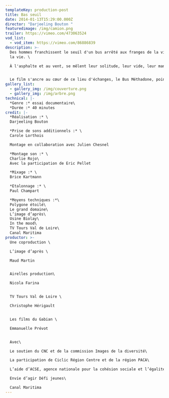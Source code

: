 ```yaml
---
templateKey: production-post
title: Bas seuil
date: 2014-01-13T15:29:00.000Z
director: "Darjeeling Bouton "
featuredimage: /img/camion.png
trailer: https://vimeo.com/473063524
vod_list:
  - vod_item: https://vimeo.com/86886839
description: >-
  Des hommes franchissent le seuil d'un bus arrêté aux franges de la ville, de
  la vie. \

  À l'asphalte et au vent, se mêlent leur solitude, leur vide, leur manque. 


  Le film s'ancre au cœur de ce lieu d'échanges, le Bus Méthadone, point de rencontre entre deux mondes. Dérives ou errances, usagers et praticiens, oscillent selon les mouvements imprévisibles de ceux qui reviennent ou jamais.
gallery_list:
  - gallery_img: /img/couverture.png
  - gallery_img: /img/arbre.png
technical: |-
  *Genre :* essai documentaire\
  *Durée :* 40 minutes
credit: |-
  *Réalisation :* \
  Darjeeling Bouton 

  *Prise de sons additionnels :* \
  Carole Lorthois

  Montage en collaboration avec Julien Chesnel

  *Montage son :* \
  Charlie Rojo\
  Avec la participation de Eric Pellet

  *Mixage :* \
  Brice Kartmann 

  *Etalonnage :* \
  Paul Champart

  *Moyens techniques :*\
  Polygone étoilé\
  Le grand domaine\
  L’image d’après\
  Usine Biolay\
  In the mood\
  TV Tours Val de Loire\
  Canal Maritima
productor: >-
  Une coproduction \

  L’image d’après \

  Maud Martin


  Airelles production\

  Nicola Farina


  TV Tours Val de Loire \

  Christophe Hérigault


  Les films du Gabian \

  Emmanuelle Prévot 


  Avec\

  Le soutien du CNC et de la commission Images de la diversité\

  La participation de Ciclic Région Centre et de la région PACA\

  L’aide d’ACSE, agence nationale pour la cohésion sociale et l’égalité des chances\

  Envie d’agir Défi jeunes\

  Canal Maritima
---
```

